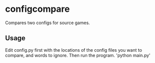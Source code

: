 # configcompare
Compares two configs for source games.

## Usage

Edit config.py first with the locations of the config files you want to compare, and words to ignore.  Then run the program.
'python main.py'
